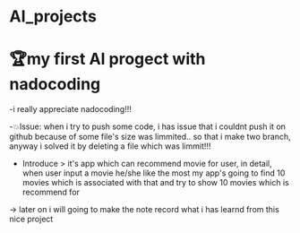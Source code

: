 # AI_projects

# 🏆my first AI progect with nadocoding<br>

-i really appreciate nadocoding!!!



-💥Issue: when i try to push some code, i has issue that i couldnt push it on github because of some file's size was limmited..
so that i make two branch, 
anyway i solved it by deleting a file which was limmit!!!<br>

- Introduce > it's app which can recommend movie for user, in detail, when user input a movie he/she like the most
              my app's going to find 10 movies which is associated with that 
              and try to show 10 movies which is recommend for



-> later on i will going to make the note record what i has learnd from this nice project
